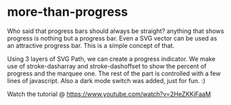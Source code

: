# more-than-progress
Who said that progress bars should always be straight? anything that shows progress is nothing but a progress bar. Even a SVG vector can be used as an attractive progress bar. This is a simple concept of that.

Using 3 layers of SVG Path, we can create a progress indicator. We make use of stroke-dasharray and stroke-dashoffset to show the percent of progress and the marquee one. The rest of the part is controlled with a few lines of javascript. Also a dark mode switch was added, just for fun. :)

Watch the tutorial @ https://www.youtube.com/watch?v=2HeZKKjFaaM
